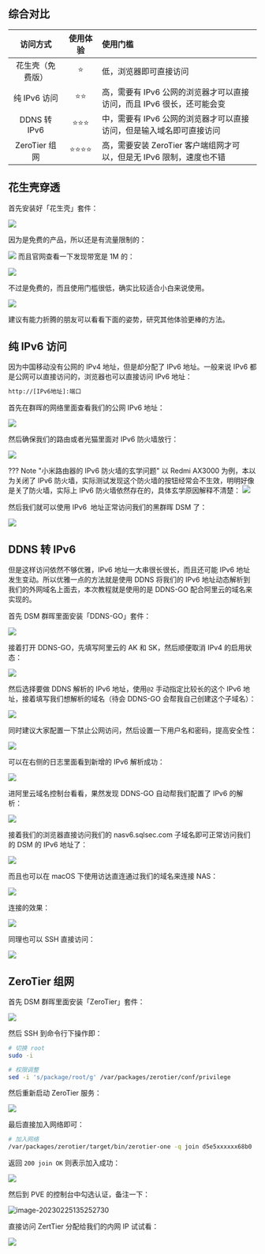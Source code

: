## 综合对比

|     访问方式     | 使用体验 | 使用门槛                                                     |
| :--------------: | :------: | :----------------------------------------------------------- |
| 花生壳（免费版） |    ⭐️     | 低，浏览器即可直接访问                                       |
|   纯 IPv6 访问   |    ⭐️⭐️    | 高，需要有 IPv6 公网的浏览器才可以直接访问，而且 IPv6 很长，还可能会变 |
|   DDNS 转 IPv6   |   ⭐️⭐️⭐️    | 中，需要有 IPv6 公网的浏览器才可以直接访问，但是输入域名即可直接访问 |
|  ZeroTier 组网   |   ⭐️⭐️⭐️⭐️   | 高，需要安装 ZeroTier 客户端组网才可以，但是无 IPv6 限制，速度也不错 |

## 花生壳穿透

首先安装好「花生壳」套件：

![](https://image.3001.net/images/20230224/1677225563245.png) 

因为是免费的产品，所以还是有流量限制的：

![](https://image.3001.net/images/20230224/16772265395744.png) 而且官网查看一下发现带宽是 1M 的：

![](https://image.3001.net/images/20230224/16772268321378.png) 

不过是免费的，而且使用门槛很低，确实比较适合小白来说使用。

![](https://image.3001.net/images/20230224/16772270118080.jpg)  

建议有能力折腾的朋友可以看看下面的姿势，研究其他体验更棒的方法。  

## 纯 IPv6 访问

因为中国移动没有公网的 IPv4 地址，但是却分配了 IPv6 地址。一般来说 IPv6 都是公网可以直接访问的，浏览器也可以直接访问 IPv6 地址：

```bash
http://[IPv6地址]:端口
```

首先在群晖的网络里面查看我们的公网 IPv6 地址：

![](https://image.3001.net/images/20230224/16772278594367.png) 

然后确保我们的路由或者光猫里面对 IPv6 防火墙放行：

![](https://image.3001.net/images/20230224/16772310975187.png) 

??? Note "小米路由器的 IPv6 防火墙的玄学问题"
	 以 Redmi AX3000 为例，本以为关闭了 IPv6 防火墙，实际测试发现这个防火墙的按钮经常会不生效，明明好像是关了防火墙，实际上 IPv6 防火墙依然存在的，具体玄学原因解释不清楚：
	![](https://image.3001.net/images/20230224/16772313946457.png) 

然后我们就可以使用 IPv6  地址正常访问我们的黑群晖 DSM 了：

![](https://image.3001.net/images/20230224/16772317554645.jpg)    

## DDNS 转 IPv6 

但是这样访问依然不够优雅，IPv6 地址一大串很长很长，而且还可能 IPv6 地址发生变动。所以优雅一点的方法就是使用  DDNS 将我们的 IPv6 地址动态解析到我们的外网域名上面去，本次教程就是使用的是 DDNS-GO 配合阿里云的域名来实现的。

首先 DSM 群晖里面安装「DDNS-GO」套件：

![](https://image.3001.net/images/20230224/16772516023707.png) 

接着打开 DDNS-GO，先填写阿里云的 AK 和 SK，然后顺便取消 IPv4 的启用状态：

![](https://image.3001.net/images/20230224/16772520621973.png) 

然后选择要做 DDNS 解析的 IPv6 地址，使用`@2` 手动指定比较长的这个 IPv6 地址，接着填写我们想解析的域名（待会 DDNS-GO 会帮我自己创建这个子域名）：

![](https://image.3001.net/images/20230224/16772528412022.png)  

同时建议大家配置一下禁止公网访问，然后设置一下用户名和密码，提高安全性：

![](https://image.3001.net/images/20230224/16772523028821.png) 

可以在右侧的日志里面看到新增的 IPv6 解析成功：

![](https://image.3001.net/images/20230224/16772529275093.png)     

进阿里云域名控制台看看，果然发现 DDNS-GO 自动帮我们配置了 IPv6 的解析：

![](https://image.3001.net/images/20230224/16772525884024.png) 

接着我们的浏览器直接访问我们的  nasv6.sqlsec.com 子域名即可正常访问我们的 DSM 的 IPv6 地址了：

![](https://image.3001.net/images/20230225/1677300715604.jpg) 

而且也可以在 macOS 下使用访达直连通过我们的域名来连接 NAS：

![](https://image.3001.net/images/20230225/16773019583605.png) 

连接的效果：

![](https://image.3001.net/images/20230225/16773020269631.png) 

同理也可以 SSH 直接访问：

![](https://image.3001.net/images/20230225/16773033724570.png)              

## ZeroTier 组网

首先 DSM 群晖里面安装「ZeroTier」套件：

![](https://image.3001.net/images/20230225/16773032641347.png) 

  

 然后 SSH 到命令行下操作即：

```bash
# 切换 root
sudo -i

# 权限调整
sed -i 's/package/root/g' /var/packages/zerotier/conf/privilege
```

然后重新启动 ZeroTier 服务：

![](https://image.3001.net/images/20230225/1677304297334.png) 

最后直接加入网络即可：

```bash
# 加入网络
/var/packages/zerotier/target/bin/zerotier-one -q join d5e5xxxxxx68b0
```

返回 `200 join OK` 则表示加入成功：

![](https://image.3001.net/images/20230225/16773043907193.png) 

然后到 PVE 的控制台中勾选认证，备注一下： 

![image-20230225135252730](imgs/image-20230225135252730.png) 

  直接访问 ZertTier 分配给我们的内网 IP 试试看：

![](https://image.3001.net/images/20230225/16773044755756.png)  
